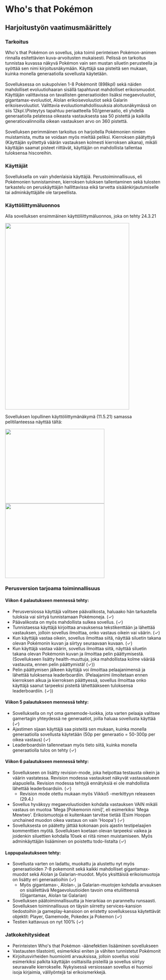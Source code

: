 # Who's that Pokémon
## Harjoitustyön vaatimusmäärittely

### Tarkoitus
Who's that Pokémon on sovellus, joka toimii perinteisen Pokémon-animen rinnalla esitettävien kuva-arvoitusten mukaisesti. Pelissä on tarkoitus tunnistaa kuvassa näkyvä Pokémon vain sen mustan siluetin perusteella ja syöttää sen nimi kirjoitusnäkymään. Käyttäjä saa pisteitä sen mukaan, kuinka monella generaatiolla sovellusta käytetään.\
\
Sovelluksessa on sukupolvien 1-8 Pokémonit (898kpl) sekä näiden mahdolliset evoluutiohaaran sisällä tapahtuvat mahdolliset erikoismuodot. Käyttäjän valittavissa on tavallisten generaatioiden lisäksi megaevoluutiot, gigantamax-evoluutiot, Alolan erikoisevoluutiot sekä Galarin erikoisevoluutiot. Valittavia evoluutiomahdollisuuksia aloitusnäkymässä on siis 12kpl.\Pisteytys tapahtuu periaatteella 50/generaatio, eli yhdellä generaatiolla pelatessa oikeasta vastauksesta saa 50 pistettä ja kaikilla generatiovalinnoilla oikean vastauksen arvo on 360 pistettä.\
\
Sovelluksen perimmäinen tarkoitus on harjoitella Pokémonien nimien muistamista, mutta se voidaan myös mieltää peliksi. Kierroksen päätyttyä (Käyttäjän syötettyä väärän vastauksen kolmesti kierroksen aikana), mikäli käyttäjän saamat pisteet riittävät, käyttäjän on mahdollista tallentaa tuloksensa hiscoreihin.

### Käyttäjät
Sovelluksella on vain yhdenlaisia käyttäjiä. Perustoiminnallisuus, eli Pokémonien tunnistaminen, kierroksen tuloksen tallentaminen sekä tulosten tarkastelu on peruskäyttäjän hallittavissa eikä tarvetta sisäänkirjautumiselle tai adminkäyttäjälle ole tarpeellista.

### Käyttöliittymäluonnos
Alla sovelluksen ensimmäinen käyttöliittymäluonnos, joka on tehty 24.3.21

<img src=https://github.com/anttinevalainen/ot-harjoitustyo/blob/main/dokumentaatio/pictures/concept.jpeg width="400" height="600">

Sovelluksen lopullinen käyttöliittymänäkymä (11.5.21) samassa pelitilanteessa näyttää tältä:

<img src = https://github.com/anttinevalainen/ot-harjoitustyo/blob/main/dokumentaatio/pictures/wronganswer1.PNG width="320" height="240">
<img src = https://github.com/anttinevalainen/ot-harjoitustyo/blob/main/dokumentaatio/pictures/wronganswer2.PNG width="320" height="240">


### Perusversion tarjoama toiminnallisuus
#### Viikon 4 palautukseen mennessä tehty:
- Perusversiossa käyttäjä valitsee päävalikosta, haluaako hän tarkastella tuloksia vai siirtyä tunnistamaan Pokémoneja. (✓)
- Päävalikosta on myös mahdollista sulkea sovellus. (✓)
- Tunnistaessa käyttäjä kirjoittaa arvauksensa tekstikenttään ja lähettää vastauksen, jolloin sovellus ilmoittaa, onko vastaus oikein vai väärin. (✓)
- Kun käyttäjä vastaa oikein, sovellus ilmoittaa siitä, näyttää siluetin takana olevan Pokémonin kuvan ja siirtyy seuraavaan kuvaan. (✓)
- Kun käyttäjä vastaa väärin, sovellus ilmoittaa siitä, näyttää siluetin takana olevan Pokémonin kuvan ja ilmoittaa pelin päättymisestä.
(Sovellukseen lisätty health-muuttuja, joka mahdollistaa kolme väärää vastausta, ennen pelin päättymistä! (✓))
- Pelin päättymisen jälkeen käyttäjä voi ilmoittaa pelaajanimensä ja lähettää tuloksensa leaderboardiin.
(Pelaajanimi ilmoitetaan ennen kierroksen alkua ja kierroksen päättyessä, sovellus ilmoittaa onko käyttäjä saanut tarpeeksi pisteitä lähettääkseen tuloksensa leaderboardiin. (✓))

#### Viikon 5 palautukseen mennessä tehty:
- Sovelluksella on nyt oma gamemode-luokka, jota varten pelaaja valitsee gamertagin yhteydessä ne generaatiot, joilla haluaa sovellusta käyttää (✓)
- Ajastimen sijaan käyttäjä saa pisteitä sen mukaan, kuinka monella generaatiolla sovellusta käytetään (50p per generaatio = 50-300p per oikea vastaus) (✓)
- Leaderboardsiin tallennetaan myös tieto siitä, kuinka monella generaatiolla tulos on tehty (✓)

#### Viikon 6 palautukseen mennessä tehty:
- Sovellukseen on lisätty revision-mode, joka helpottaa testausta oikein ja väärin vastatessa. Revision modessa vastaukset näkyvät vastausalueen alapuolella. Revision modessa tehtyjä ennätyksiä ei ole mahdollista lähettää leaderboardsiin. (✓)
    - Revision mode otettu mukaan myös Viikko5 -merkittyyn releaseen (29.4.)
 - Sovellus hyväksyy megaevoluutioiden kohdalla vastauksen VAIN mikäli vastaus on muotoa 'Mega [Pokemonin nimi]', eli esimerkiksi 'Mega Mewtwo'. Erikoismuotoja ei kuitenkaan tarvitse tietää (Esim Hoopan unchained muodon oikea vastaus on vain 'Hoopa') (✓)
 - Sovelluksesta on päätetty jättää kokonaan pois ajastin testipelaajien kommenttien myötä. Sovelluksen koetaan olevan tarpeeksi vaikea ja joidenkin siluettien kohdalla 10sek ei riitä nimen muistamiseen. Myös adminkäyttäjän lisääminen on poistettu todo-listalta (✓)

#### Loppupalautukseen tehty:
 - Sovellusta varten on ladattu, muokattu ja alustettu nyt myös generaatioiden 7-8 pokemonit sekä kaikki mahdolliset gigantamax-muodot sekä Alolan ja Galarian-muodot. Myös yksittäisiä erikoismuotoja on lisätty eri generaatioihin (✓)
    - Myös gigantamax-, Alolan-, ja Galarian-muotojen kohdalla arvauksen on sisällettävä Megaevoluutioiden tavoin oma etuliitteensä (Gigantamax, Alolan tai Galarian)
 - Sovelluksen päätoiminnallisuutta ja hierarkiaa on paranneltu runsaasti. Sovelluksen toiminnallisuus on täysin siirretty services-kansion tiedostoihin ja gameplay-kansioon on eristetty sovelluksessa käytettävät objektit: Player, Gamemode, Pokedex ja Pokemon (✓)
 - Testien kattavuus on nyt 100% (✓)

### Jatkokehitysideat
- Perinteisten Who's that Pokémon -äänefektien lisääminen sovellukseen
- Vastausten tilastointi, esimerkiksi eniten ja vähiten tunnistetut Pokémonit
- Kirjoitusvirheiden huomiointi arvauksissa, jolloin sovellus voisi esimerkiksi palkita käyttäjän osittaisilla pisteillä ja sovellus siirtyy seuraavalle kierrokselle. Nykyisessä versiossaan sovellus ei huomioi isoja kirjaimia, välilyöntejä tai erikoismerkkejä.
